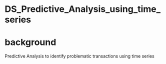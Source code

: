 # DS_Predictive_Analysis_using_time_series

# background
Predictive Analysis to identify problematic transactions using time series
